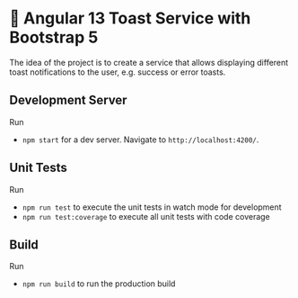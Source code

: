 # 🍞 Angular 13 Toast Service with Bootstrap 5

The idea of the project is to create a service that allows displaying different toast notifications to the user, e.g. success or error toasts.

## Development Server

Run

- `npm start` for a dev server. Navigate to `http://localhost:4200/`.

## Unit Tests

Run

- `npm run test` to execute the unit tests in watch mode for development
- `npm run test:coverage` to execute all unit tests with code coverage

## Build

Run

- `npm run build` to run the production build

